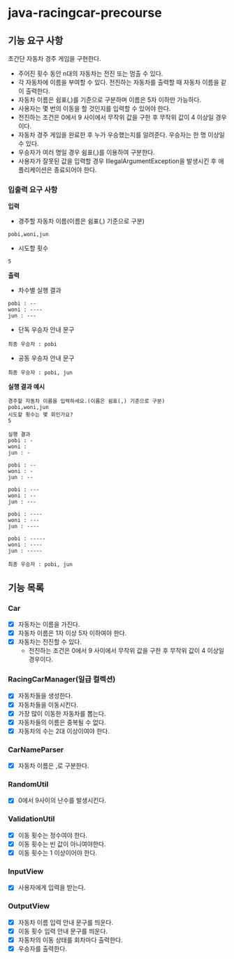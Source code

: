 # java-racingcar-precourse
## 기능 요구 사항
초간단 자동차 경주 게임을 구현한다.
- 주어진 횟수 동안 n대의 자동차는 전진 또는 멈출 수 있다.
- 각 자동차에 이름을 부여할 수 있다. 전진하는 자동차를 출력할 때 자동차 이름을 같이 출력한다.
- 자동차 이름은 쉼표(,)를 기준으로 구분하며 이름은 5자 이하만 가능하다.
- 사용자는 몇 번의 이동을 할 것인지를 입력할 수 있어야 한다.
- 전진하는 조건은 0에서 9 사이에서 무작위 값을 구한 후 무작위 값이 4 이상일 경우이다.
- 자동차 경주 게임을 완료한 후 누가 우승했는지를 알려준다. 우승자는 한 명 이상일 수 있다.
- 우승자가 여러 명일 경우 쉼표(,)를 이용하여 구분한다.
- 사용자가 잘못된 값을 입력할 경우 IllegalArgumentException을 발생시킨 후 애플리케이션은 종료되어야 한다.

### 입출력 요구 사항
**입력**
- 경주할 자동차 이름(이름은 쉼표(,) 기준으로 구분)
```
pobi,woni,jun
```
- 시도할 횟수
```
5
```
**출력**
- 차수별 실행 결과
```
pobi : --
woni : ----
jun : ---
```
- 단독 우승자 안내 문구
```
최종 우승자 : pobi
```
- 공동 우승자 안내 문구
```
최종 우승자 : pobi, jun
```
**실행 결과 예시**
```
경주할 자동차 이름을 입력하세요.(이름은 쉼표(,) 기준으로 구분)
pobi,woni,jun
시도할 횟수는 몇 회인가요?
5

실행 결과
pobi : -
woni : 
jun : -

pobi : --
woni : -
jun : --

pobi : ---
woni : --
jun : ---

pobi : ----
woni : ---
jun : ----

pobi : -----
woni : ----
jun : -----

최종 우승자 : pobi, jun
```
## 기능 목록
### Car
- [X] 자동차는 이름을 가진다.
- [X] 자동차 이름은 1자 이상 5자 이하여야 한다.
- [X] 자동차는 전진할 수 있다. 
  - 전진하는 조건은 0에서 9 사이에서 무작위 값을 구한 후 무작위 값이 4 이상일 경우이다.

### RacingCarManager(일급 컬렉션)
- [X] 자동차들을 생성한다.
- [X] 자동차들을 이동시킨다.
- [X] 가장 많이 이동한 자동차를 뽑는다.
- [X] 자동차들의 이름은 중복될 수 없다.
- [X] 자동차의 수는 2대 이상이여야 한다.
 
### CarNameParser
- [X] 자동차 이름은 ,로 구분한다.

### RandomUtil
- [X] 0에서 9사이의 난수를 발생시킨다.

### ValidationUtil
- [X] 이동 횟수는 정수여야 한다.
- [X] 이동 횟수는 빈 값이 아니여야한다.
- [X] 이동 횟수는 1 이상이어야 한다.

### InputView
- [X] 사용자에게 입력을 받는다.

### OutputView
- [X] 자동차 이름 입력 안내 문구를 띄운다.
- [X] 이동 횟수 입력 안내 문구를 띄운다.
- [X] 자동차의 이동 상태를 회차마다 출력한다.
- [X] 우승자를 출력한다.